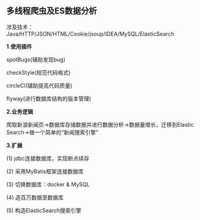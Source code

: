 ## 多线程爬虫及ES数据分析

涉及技术：Java/HTTP/JSON/HTML/Cookie/jsoup/IDEA/MySQL/ElasticSearch

**1.使用插件**

spotBugs(辅助发现bug)

checkStyle(规范代码格式)

circleCI(辅助提高代码质量)

flyway(进行数据库结构的版本管理)

**2.业务逻辑**

爬取新浪新闻页->数据库存储数据并进行数据分析->数据量增长，迁移到Elastic Search->做一个简单的“新闻搜索引擎”

**3.扩展**

(1) jdbc连接数据库，实现断点续存

(2) 采用MyBatis框架连接数据库

(3) 切换数据库：docker & MySQL

(4) 造百万数据至数据库

(5) 构造ElasticSearch搜索引擎

